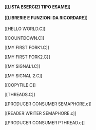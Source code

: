 #### [[LISTA ESERCIZI TIPO ESAME]]
#### [[LIBRERIE E FUNZIONI DA RICORDARE]]

[[HELLO WORLD.C]]

[[COUNTDOWN.C]]

[[MY FIRST FORK1.C]]

[[MY FIRST FORK2.C]]

[[MY SIGNAL1.C]]

[[MY SIGNAL 2.C]]

[[COPYFILE.C]]

[[THREADS.C]]

[[PRODUCER CONSUMER SEMAPHORE.c]]

[[READER WRITER SEMAPHORE.c]]

[[PRODUCER CONSUMER PTHREAD.c]]

